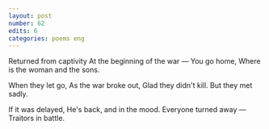 ```yaml
---
layout: post
number: 62
edits: 6
categories: poems eng
---
```


Returned from captivity
At the beginning of the war —
You go home,
Where is the woman and the sons. 

When they let go,
As the war broke out,
Glad they didn't kill.
But they met sadly.

If it was delayed,
He's back, and in the mood.
Everyone turned away —
Traitors in battle.
